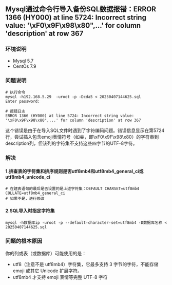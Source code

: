 ## Mysql通过命令行导入备份SQL数据报错：ERROR 1366 (HY000) at line 5724: Incorrect string value: '\xF0\x9F\x98\x80",...' for column 'description' at row 367

### 环境说明
* Mysql 5.7
* CentOs 7.9

### 问题说明
```shell
# 执行命令
mysql -h192.168.5.29  -uroot -p -Dcda5 < 20250407144625.sql
Enter password:

# 报错日志
ERROR 1366 (HY000) at line 5724: Incorrect string value: '\xF0\x9F\x98\x80",...' for column 'description' at row 367
```

这个错误是由于在导入SQL文件时遇到了字符编码问题。错误信息显示在第5724行，尝试插入包含emoji表情符号（如😀，即\xF0\x9F\x98\x80）的字符串到description列，但该列的字符集不支持这些四字节的UTF-8字符。

### 解决

#### 1.排查表的字符集和排序规则是否utf8mb4和utf8mb4_general_ci或utf8mb4_unicode_ci
```shell
# 在建表语句的最后是否设置的是上述字符集：DEFAULT CHARSET=utf8mb4 COLLATE=utf8mb4_general_ci
# 如果不是，进行修改
```
#### 2.SQL导入时指定字符集
```shell
mysql -h数据库ip -uroot -p --default-character-set=utf8mb4 -D数据库名称 < 20250407144625.sql
```

### 问题的根本原因
你的列或表（或数据库）可能使用的是：
* utf8（注意不是 utf8mb4）字符集，它最多支持 3 字节的字符，不能存储 emoji 或其它 Unicode 扩展字符。 
* utf8mb4 才支持 emoji 表情等完整 UTF-8 字符
